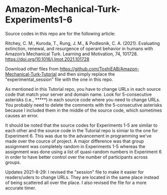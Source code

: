 # Amazon-Mechanical-Turk-Experiments1-6

Source codes in this repo are for the following article:

Ritchey, C. M., Kuroda, T., Rung, J. M., & Podlesnik, C. A. (2021). Evaluating extinction, renewal, and resurgence of operant behavior in humans with Amazon’s Mechanical Turk. Learning and Motivation, 74, 101728. https://doi.org/10.1016/j.lmot.2021.101728

Download other files from https://github.com/ToshiEAB/Amazon-Mechanical-Turk-Tutorial and then simply replace the "experimental_session" file with the one in this repo.

As mentioned in this Tutorial repo, you have to change URLs in each source code that match your server and domain name. Look for 5-consecutive asterisks (i.e., *****) in each source code where you need to change URLs. You probably need to delete the comments with the 5-consecutive asterisks because I included them in the middle of the source code, which sometimes causes an error. 

It should be noted that the source codes for Experiments 1-5 are similar to each other and the source code in the Tutorial repo is simiar to the one for Experiment 6. This was due to the advancement in programming we've made over the cource of project. A major difference was that group assignment was completely random in Experiments 1-5 whereas the assignment was done using a list of quasi-random numbers in Experiment 6 in order to have better control over the number of participants across groups. 

Updates
2021-8-29: I revised the "session" file to make it easier for readers/uders to change URLs. They are located in the same place instead of being scattered all over the place. I also revised the file for a more accurate timer.
